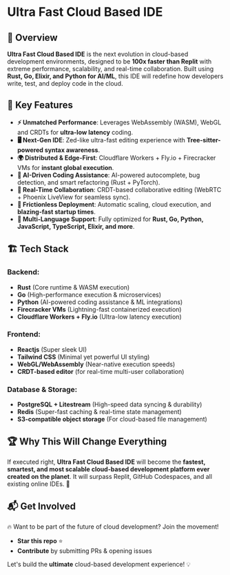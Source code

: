 # Ultra Fast Cloud Based IDE

## 🚀 Overview
**Ultra Fast Cloud Based IDE** is the next evolution in cloud-based development environments, designed to be **100x faster than Replit** with extreme performance, scalability, and real-time collaboration. Built using **Rust, Go, Elixir, and Python for AI/ML**, this IDE will redefine how developers write, test, and deploy code in the cloud.

## 🌟 Key Features
- **⚡ Unmatched Performance**: Leverages WebAssembly (WASM), WebGL and CRDTs for **ultra-low latency** coding.
- **🖥️ Next-Gen IDE**: Zed-like ultra-fast editing experience with **Tree-sitter-powered syntax awareness**.
- **🌍 Distributed & Edge-First**: Cloudflare Workers + Fly.io + Firecracker VMs for **instant global execution**.
- **🧠 AI-Driven Coding Assistance**: AI-powered autocomplete, bug detection, and smart refactoring (Rust + PyTorch).
- **📡 Real-Time Collaboration**: CRDT-based collaborative editing (WebRTC + Phoenix LiveView for seamless sync).
- **🚀 Frictionless Deployment**: Automatic scaling, cloud execution, and **blazing-fast startup times**.
- **💾 Multi-Language Support**: Fully optimized for **Rust, Go, Python, JavaScript, TypeScript, Elixir, and more**.

## 🏗️ Tech Stack
### **Backend:**
- **Rust** (Core runtime & WASM execution)
- **Go** (High-performance execution & microservices)
- **Python** (AI-powered coding assistance & ML integrations)
- **Firecracker VMs** (Lightning-fast containerized execution)
- **Cloudflare Workers + Fly.io** (Ultra-low latency execution)

### **Frontend:**
- **Reactjs** (Super sleek UI) 
- **Tailwind CSS** (Minimal yet powerful UI styling)
- **WebGL/WebAssembly** (Near-native execution speeds)
- **CRDT-based editor** (for real-time multi-user collaboration)

### **Database & Storage:**
- **PostgreSQL + Litestream** (High-speed data syncing & durability)
- **Redis** (Super-fast caching & real-time state management)
- **S3-compatible object storage** (For cloud-based file management)


## 🏆 Why This Will Change Everything
If executed right, **Ultra Fast Cloud Based IDE** will become the **fastest, smartest, and most scalable cloud-based development platform ever created on the planet**. It will surpass Replit, GitHub Codespaces, and all existing online IDEs. 🚀

## 📬 Get Involved
🔥 Want to be part of the future of cloud development? Join the movement!
- **Star this repo** ⭐
- **Contribute** by submitting PRs & opening issues

Let's build the **ultimate** cloud-based development experience! 💡



